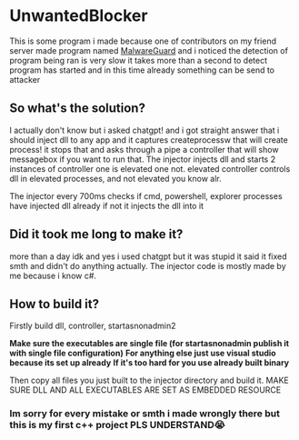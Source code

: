 # UnwantedBlocker
This is some program i made because one of contributors on my friend server made program named [MalwareGuard](https://github.com/0xresetti/malwareguard) and i noticed the detection of program being ran is very slow it takes more than a second to detect program has started and in this time already something can be send to attacker
## So what's the solution?
I actually don't know but i asked chatgpt! and i got straight answer that i should inject dll to any app and it captures createprocessw that will create process! it stops that and asks through a pipe a controller that will show messagebox if you want to run that. The injector injects dll and starts 2 instances of controller one is elevated one not. elevated controller controls dll in elevated processes, and not elevated you know alr.

The injector every 700ms checks if cmd, powershell, explorer processes have injected dll already if not it injects the dll into it
## Did it took me long to make it?
more than a day idk and yes i used chatgpt but it was stupid it said it fixed smth and didn't do anything actually. The injector code is mostly made by me because i know c#.

## How to build it?
Firstly build dll, controller, startasnonadmin2

**Make sure the executables are single file (for startasnonadmin publish it with single file configuration)**
**For anything else just use visual studio because its set up already**
**If it's too hard for you use already built binary**

Then copy all files you just built to the injector directory and build it. MAKE SURE DLL AND ALL EXECUTABLES ARE SET AS EMBEDDED RESOURCE

### Im sorry for every mistake or smth i made wrongly there but this is my first c++ project PLS UNDERSTAND😭
